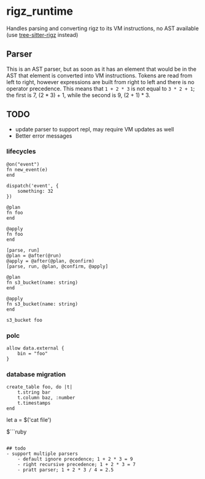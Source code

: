 # rigz_runtime

Handles parsing and converting rigz to its VM instructions, no AST available (use [tree-sitter-rigz](https://crates.io/crates/tree-sitter-rigz) instead)

## Parser
This is an AST parser, but as soon as it has an element that would be in the AST that element is converted into VM 
instructions. Tokens are read from left to right, however expressions are built from right to left and there is no 
operator precedence. This means that `1 + 2 * 3` is not equal to `3 * 2 + 1`; the first is 7, (2 * 3) + 1, while the 
second is 9, (2 + 1) * 3.

## TODO
- update parser to support repl, may require VM updates as well
- Better error messages


### lifecycles

```
@on("event")
fn new_event(e) 
end

dispatch('event', {
    something: 32
})

@plan
fn foo
end

@apply
fn foo
end

[parse, run]
@plan = @after(@run)
@apply = @after(@plan, @confirm)
[parse, run, @plan, @confirm, @apply]

@plan
fn s3_bucket(name: string) 
end

@apply
fn s3_bucket(name: string) 
end

s3_bucket foo
```

### polc

```rigz
allow data.external {
    bin = "foo"
}
```


### database migration

```rigz
create_table foo, do |t|
    t.string bar 
    t.column baz, :number
    t.timestamps 
end
```


let a = $('cat file')

$```ruby

```

## todo
- support multiple parsers
    - default ignore precedence; 1 + 2 * 3 = 9
    - right recursive precedence; 1 + 2 * 3 = 7
    - pratt parser; 1 + 2 * 3 / 4 = 2.5